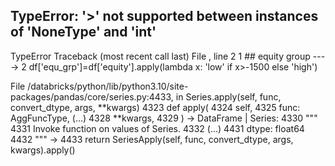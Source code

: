 TypeError: '>' not supported between instances of 'NoneType' and 'int'
---------------------------------------------------------------------------
TypeError                                 Traceback (most recent call last)
File <command-501241298297315>, line 2
      1 ## equity group
----> 2 df['equ_grp']=df['equity'].apply(lambda x: 'low' if x>-1500 else 'high')

File /databricks/python/lib/python3.10/site-packages/pandas/core/series.py:4433, in Series.apply(self, func, convert_dtype, args, **kwargs)
   4323 def apply(
   4324     self,
   4325     func: AggFuncType,
   (...)
   4328     **kwargs,
   4329 ) -> DataFrame | Series:
   4330     """
   4331     Invoke function on values of Series.
   4332 
   (...)
   4431     dtype: float64
   4432     """
-> 4433     return SeriesApply(self, func, convert_dtype, args, kwargs).apply()
